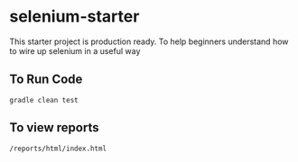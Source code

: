 # selenium-starter
This starter project is production ready. To help beginners understand how to wire up selenium in a useful way

## To Run Code
``gradle clean test``

## To view reports
``/reports/html/index.html``

